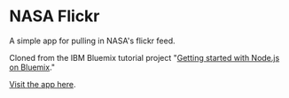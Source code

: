 # NASA Flickr

A simple app for pulling in NASA's flickr feed.

Cloned from the IBM Bluemix tutorial project "[Getting started with Node.js on Bluemix](https://github.com/IBM-Bluemix/get-started-node/blob/master/views/index.html)."

[Visit the app here](https://getstartednode-papyraceous-multimotor.mybluemix.net/).
